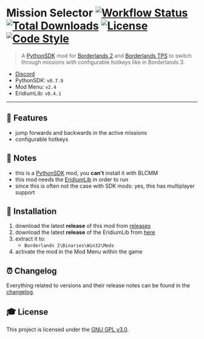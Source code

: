 # **Mission Selector** [![Workflow Status][workflow_status_badge]][workflow_status_link] [![Total Downloads][total_downloads_badge]][total_downloads_link] [![License][license_badge]][license] [![Code Style][black_badge]][black_link]

> A [PythonSDK] mod for [Borderlands 2][borderlands2] and [Borderlands TPS][borderlandstps] to switch through missions with configurable hotkeys like in Borderlands 3.

- [Discord][discord]
- PythonSDK: `v0.7.9`
- Mod Menu: `v2.4`
- EridiumLib: `v0.4.1`

---

## **📎 Features**
- jump forwards and backwards in the active missions
- configurable hotkeys


## **📑 Notes**
- this is a [PythonSDK] mod, you **can't** install it with BLCMM
- this mod needs the [EridiumLib] in order to run
- since this is often not the case with SDK mods: yes, this has multiplayer support


## **🔧 Installation**
1. download the latest **release** of this mod from [releases]
2. download the latest **release** of the EridiumLib from [here][eridiumlib_releases]
3. extract it to:
   - `Borderlands 2\Binaries\Win32\Mods`
4. activate the mod in the Mod Menu within the game


## **⏰ Changelog**
Everything related to versions and their release notes can be found in the [changelog].


## **🎓 License**
This project is licensed under the [GNU GPL v3.0][license].

<!-- Badges -->
[workflow_status_badge]: https://img.shields.io/github/workflow/status/RLNT/bl2_missionselector/CI?style=flat-square
[workflow_status_link]: https://github.com/RLNT/bl2_missionselector/actions/workflows/main.yml
[total_downloads_badge]: https://img.shields.io/github/downloads/RLNT/bl2_missionselector/total?style=flat-square
[total_downloads_link]: https://github.com/RLNT/bl2_missionselector/releases/latest
[license_badge]: https://img.shields.io/github/license/RLNT/bl2_missionselector?style=flat-square
[black_badge]: https://img.shields.io/badge/code%20style-black-000000.svg?style=flat-square
[black_link]: https://github.com/psf/black


<!-- Links -->
[pythonsdk]: http://borderlandsmodding.com/sdk-mods/
[borderlands2]: https://store.steampowered.com/app/49520/Borderlands_2/
[borderlandstps]: https://store.steampowered.com/app/261640/Borderlands_The_PreSequel/
[discord]: https://discordapp.com/invite/Q3qxws6
[releases]: https://github.com/RLNT/bl2_missionselector/releases
[eridiumlib]: https://github.com/RLNT/bl2_eridium
[eridiumlib_releases]: https://github.com/RLNT/bl2_eridium/releases
[changelog]: CHANGELOG.md
[license]: LICENSE
